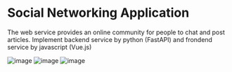 # Social Networking Application

The web service provides an online community for people to chat and post articles.
Implement backend service by python (FastAPI) and frondend service by javascript (Vue.js) 

![image](https://github.com/Chiyu1in/Social-Networking-Application/assets/96161331/992290e9-14eb-496d-845b-de3112d033ec)
![image](https://github.com/Chiyu1in/Social-Networking-Application/assets/96161331/8e36d665-090a-4c36-81bd-42b22da312d5)
![image](https://github.com/Chiyu1in/Social-Networking-Application/assets/96161331/8f074102-050b-4147-9d27-420e9f9b2289)


